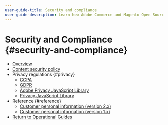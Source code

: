 ```yaml
---
user-guide-title: Security and compliance
user-guide-description: Learn how Adobe Commerce and Magento Open Source merchants are responsible for maintaining a secure environment and meeting the legal requirements and best practices for online merchants in their jurisdiction.
---
```


# Security and Compliance {#security-and-compliance}

- [Overview](overview.md)
- [Content security policy](content-security-policy.md)
- Privacy regulations {#privacy}
  - [CCPA](privacy/ccpa.md)
  - [GDPR](privacy/gdpr.md)
  - [Adobe Privacy JavaScript Library](privacy/adobe-javascript-library.md)
  - [Privacy JavaScript Library](privacy/javascript-library.md)
- Reference {#reference}
  - [Customer personal information (version 2.x)](privacy/data-m2.md)
  - [Customer personal information (version 1.x)](privacy/data-m1.md)
- [Return to Operational Guides](https://experienceleague.adobe.com/docs/commerce-operations/operational-guides/home.html)
